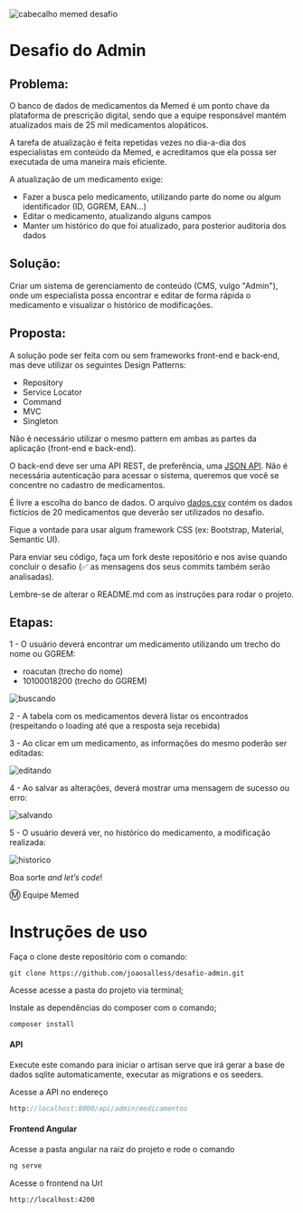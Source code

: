 ![cabecalho memed desafio](https://user-images.githubusercontent.com/2197005/28128758-3b0a0626-6707-11e7-9583-dac319c8b45b.png)

# Desafio do Admin

## Problema:

O banco de dados de medicamentos da Memed é um ponto chave da plataforma de prescrição digital, sendo que a equipe responsável mantém atualizados mais de 25 mil medicamentos alopáticos.

A tarefa de atualização é feita repetidas vezes no dia-a-dia dos especialistas em conteúdo da Memed, e acreditamos que ela possa ser executada de uma maneira mais eficiente.

A atualização de um medicamento exige:
- Fazer a busca pelo medicamento, utilizando parte do nome ou algum identificador (ID, GGREM, EAN…)
- Editar o medicamento, atualizando alguns campos
- Manter um histórico do que foi atualizado, para posterior auditoria dos dados

## Solução:

Criar um sistema de gerenciamento de conteúdo (CMS, vulgo "Admin"), onde um especialista possa encontrar e editar de forma rápida o medicamento e visualizar o histórico de modificações.

## Proposta:

A solução pode ser feita com ou sem frameworks front-end e back-end, mas deve utilizar os seguintes Design Patterns:
* Repository
* Service Locator
* Command
* MVC
* Singleton

Não é necessário utilizar o mesmo pattern em ambas as partes da aplicação (front-end e back-end).

O back-end deve ser uma API REST, de preferência, uma [JSON API](http://jsonapi.org/). Não é necessária autenticação para acessar o sistema, queremos que você se concentre no cadastro de medicamentos.

É livre a escolha do banco de dados. O arquivo [dados.csv](dados.csv) contém os dados fictícios de 20 medicamentos que deverão ser utilizados no desafio.

Fique a vontade para usar algum framework CSS (ex: Bootstrap, Material, Semantic UI).

Para enviar seu código, faça um fork deste repositório e nos avise quando concluir o desafio (:white_check_mark: as mensagens dos seus commits também serão analisadas). 

Lembre-se de alterar o README.md com as instruções para rodar o projeto.

## Etapas:

1 - O usuário deverá encontrar um medicamento utilizando um trecho do nome ou GGREM:
* roacutan (trecho do nome)
* 10100018200 (trecho do GGREM)

![buscando](https://user-images.githubusercontent.com/2197005/28128786-54953d04-6707-11e7-9342-ea7088f818ac.gif)

2 - A tabela com os medicamentos deverá listar os encontrados (respeitando o loading até que a resposta seja recebida)

3 - Ao clicar em um medicamento, as informações do mesmo poderão ser editadas:

![editando](https://user-images.githubusercontent.com/2197005/28128785-54949a7a-6707-11e7-9aca-f56bb193f0d3.gif)

4 - Ao salvar as alterações, deverá mostrar uma mensagem de sucesso ou erro:

![salvando](https://user-images.githubusercontent.com/2197005/28128784-54926958-6707-11e7-9249-21a890fb7b41.gif)

5 - O usuário deverá ver, no histórico do medicamento, a modificação realizada:

![historico](https://user-images.githubusercontent.com/2197005/28129284-240a6acc-6709-11e7-8441-d1f987d34b11.png)

Boa sorte _and let’s code_!

:m: Equipe Memed

# Instruções de uso

Faça o clone deste repositório com o comando:

```shell
git clone https://github.com/joaosalless/desafio-admin.git
```

Acesse acesse a pasta do projeto via terminal;

Instale as dependências do composer com o comando;

```shell
composer install
```

#### API

Execute este comando para iniciar o artisan serve que irá gerar a base de dados sqlite automaticamente, executar as migrations e os seeders.

Acesse a API no endereço

```php
http://localhost:8000/api/admin/medicamentos
```

#### Frontend Angular

Acesse a pasta angular na raiz do projeto e rode o comando 

```php
ng serve
```

Acesse o frontend na Url 

```shell
http://localhost:4200
```